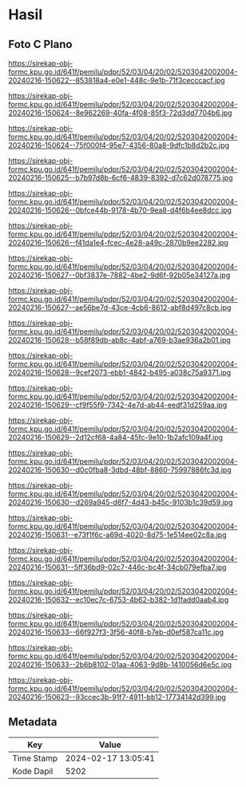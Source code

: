 # Hasil

## Foto C Plano

https://sirekap-obj-formc.kpu.go.id/641f/pemilu/pdpr/52/03/04/20/02/5203042002004-20240216-150622--853818a4-e0e1-448c-9e1b-71f3cecccacf.jpg

https://sirekap-obj-formc.kpu.go.id/641f/pemilu/pdpr/52/03/04/20/02/5203042002004-20240216-150624--8e962269-40fa-4f08-85f3-72d3dd7704b6.jpg

https://sirekap-obj-formc.kpu.go.id/641f/pemilu/pdpr/52/03/04/20/02/5203042002004-20240216-150624--75f000f4-95e7-4356-80a8-9dfc1b8d2b2c.jpg

https://sirekap-obj-formc.kpu.go.id/641f/pemilu/pdpr/52/03/04/20/02/5203042002004-20240216-150625--b7b97d8b-6cf6-4839-8392-d7c62d078775.jpg

https://sirekap-obj-formc.kpu.go.id/641f/pemilu/pdpr/52/03/04/20/02/5203042002004-20240216-150626--0bfce44b-9178-4b70-9ea8-d4f6b4ee8dcc.jpg

https://sirekap-obj-formc.kpu.go.id/641f/pemilu/pdpr/52/03/04/20/02/5203042002004-20240216-150626--f41da1e4-fcec-4e28-a49c-2870b9ee2282.jpg

https://sirekap-obj-formc.kpu.go.id/641f/pemilu/pdpr/52/03/04/20/02/5203042002004-20240216-150627--0bf3837e-7882-4be2-9d6f-92b05e34127a.jpg

https://sirekap-obj-formc.kpu.go.id/641f/pemilu/pdpr/52/03/04/20/02/5203042002004-20240216-150627--ae56be7d-43ce-4cb6-8612-abf8d497c8cb.jpg

https://sirekap-obj-formc.kpu.go.id/641f/pemilu/pdpr/52/03/04/20/02/5203042002004-20240216-150628--b58f89db-ab8c-4abf-a769-b3ae936a2b01.jpg

https://sirekap-obj-formc.kpu.go.id/641f/pemilu/pdpr/52/03/04/20/02/5203042002004-20240216-150628--9cef2073-ebb1-4842-b495-a038c75a9371.jpg

https://sirekap-obj-formc.kpu.go.id/641f/pemilu/pdpr/52/03/04/20/02/5203042002004-20240216-150629--cf9f55f9-7342-4e7d-ab44-eedf31d259aa.jpg

https://sirekap-obj-formc.kpu.go.id/641f/pemilu/pdpr/52/03/04/20/02/5203042002004-20240216-150629--2d12cf68-4a84-45fc-9e10-1b2afc109a4f.jpg

https://sirekap-obj-formc.kpu.go.id/641f/pemilu/pdpr/52/03/04/20/02/5203042002004-20240216-150630--d0c0fba8-3dbd-48bf-8860-75997886fc3d.jpg

https://sirekap-obj-formc.kpu.go.id/641f/pemilu/pdpr/52/03/04/20/02/5203042002004-20240216-150630--d269a945-d6f7-4d43-b45c-9103b1c39d59.jpg

https://sirekap-obj-formc.kpu.go.id/641f/pemilu/pdpr/52/03/04/20/02/5203042002004-20240216-150631--e73f1f6c-a69d-4020-8d75-1e514ee02c8a.jpg

https://sirekap-obj-formc.kpu.go.id/641f/pemilu/pdpr/52/03/04/20/02/5203042002004-20240216-150631--5ff36bd9-02c7-446c-bc4f-34cb079efba7.jpg

https://sirekap-obj-formc.kpu.go.id/641f/pemilu/pdpr/52/03/04/20/02/5203042002004-20240216-150632--ec10ec7c-6753-4b62-b382-1d1fadd0aab4.jpg

https://sirekap-obj-formc.kpu.go.id/641f/pemilu/pdpr/52/03/04/20/02/5203042002004-20240216-150633--66f927f3-3f56-40f8-b7eb-d0ef587ca11c.jpg

https://sirekap-obj-formc.kpu.go.id/641f/pemilu/pdpr/52/03/04/20/02/5203042002004-20240216-150633--2b6b8102-01aa-4063-9d8b-1410056d6e5c.jpg

https://sirekap-obj-formc.kpu.go.id/641f/pemilu/pdpr/52/03/04/20/02/5203042002004-20240216-150623--93ccec3b-91f7-4911-bb12-17734142d399.jpg


## Metadata

| Key        | Value               |
| ---------- | ------------------- |
| Time Stamp | 2024-02-17 13:05:41 |
| Kode Dapil | 5202                |



